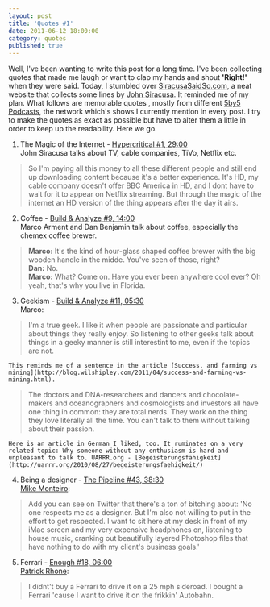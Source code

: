 ```yaml
---
layout: post
title: 'Quotes #1'
date: 2011-06-12 18:00:00
category: quotes
published: true
---
```

Well, I've been wanting to write this post for a long time. I've been collecting quotes that made me laugh or want to clap my hands and shout **'Right!'** when they were said. Today, I stumbled over [SiracusaSaidSo.com](http://www.siracusasaidso.com/), a neat website that collects some lines by [John Siracusa](http://www.twitter.com/siracusa). It reminded me of my plan. What follows are memorable quotes , mostly from different [5by5 Podcasts](http://5by5.tv/), the network which's shows I currently mention in every post. I try to make the quotes as exact as possible but have to alter them a little in order to keep up the readability. Here we go.

1. The Magic of the Internet - [Hypercritical #1, 29:00](http://5by5.tv/hypercritical/1)  
John Siracusa talks about TV, cable companies, TiVo, Netflix etc.
> So I'm paying all this money to all these different people and still end up downloading content because it's a better experience. It's HD, my cable company doesn't offer BBC America in HD, and I dont have to wait for it to appear on Netflix streaming. But through the magic of the internet an HD version of the thing appears after the day it airs.

2. Coffee - [Build & Analyze #9, 14:00](http://5by5.tv/buildanalyze/9)  
Marco Arment and Dan Benjamin talk about coffee, especially the chemex coffee brewer.  
> **Marco:** It's the kind of hour-glass shaped coffee brewer with the big wooden handle in the midde. You've seen of those, right?  
**Dan:** No.    
**Marco:** What? Come on. Have you ever been anywhere cool ever? Oh yeah, that's why you live in Florida.

3.  Geekism - [Build & Analyze #11, 05:30](http://5by5.tv/buildanalyze/11)  
Marco:
> I'm a true geek. I like it when people are passionate and particular about things they really enjoy. So listening to other geeks talk about things in a geeky manner is still interestint to me, even if the topics are not.

	This reminds me of a sentence in the article [Success, and farming vs mining](http://blog.wilshipley.com/2011/04/success-and-farming-vs-mining.html).
> The doctors and DNA-researchers and dancers and chocolate-makers and oceanographers and cosmologists and investors all have one thing in common: they are total nerds. They work on the thing they love literally all the time. You can't talk to them without talking about their passion.

	Here is an article in German I liked, too. It ruminates on a very related topic: Why someone without any enthusiasm is hard and unpleasant to talk to. UARRR.org - [Begeisterungsfähigkeit](http://uarrr.org/2010/08/27/begeisterungsfaehigkeit/)

4. Being a designer - [The Pipeline #43, 38:30](http://5by5.tv/pipeline/43)  
[Mike Monteiro](https://twitter.com/#!/mike_ftw):
> Add you can see on Twitter that there's a ton of bitching about: 'No one respects me as a designer. But I'm also not willing to put in the effort to get respected. I want to sit here at my desk in front of my iMac screen and my very expensive headphones on, listening to house music, cranking out beautifully layered Photoshop files that have nothing to do with my client's business goals.'

5. Ferrari - [Enough #18, 06:00](http://minimalmac.com/enough/#ep18)  
[Patrick Rhone](https://twitter.com/#!/patrickrhone):
> I didnt't buy a Ferrari to drive it on a 25 mph sideroad. I bought a Ferrari 'cause I want to drive it on the frikkin' Autobahn.
